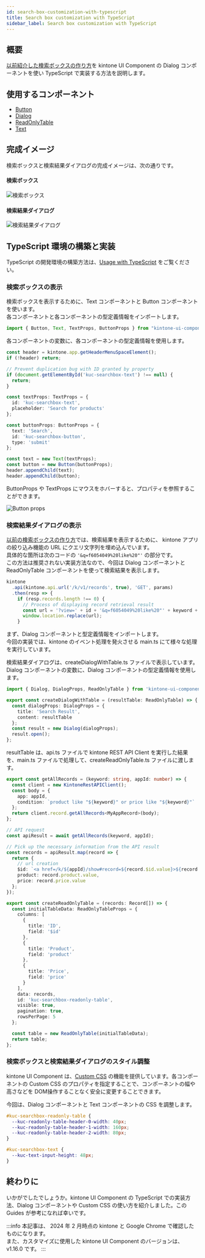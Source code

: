 ```yaml
---
id: search-box-customization-with-typescript
title: Search box customization with TypeScript
sidebar_label: Search box customization with TypeScript
---
```


## 概要

[以前紹介した検索ボックスの作り方](../../guides/search-box-customization.md)を kintone UI Component の Dialog コンポーネントを使い TypeScript で実装する方法を説明します。

## 使用するコンポーネント

- [Button](../components/desktop/button.md)
- [Dialog](../components/desktop/dialog.md)
- [ReadOnlyTable](../components/desktop/readonly-table.md)
- [Text](../components/desktop/text.md)

## 完成イメージ

検索ボックスと検索結果ダイアログの完成イメージは、次の通りです。

#### 検索ボックス

![検索ボックス](/img/search_box_ts.png)

#### 検索結果ダイアログ

![検索結果ダイアログ](/img/search_result_dialog_ts.png)

## TypeScript 環境の構築と実装

TypeScript の開発環境の構築方法は、[Usage with TypeScript](../../getting-started/usage-with-typescript.md) をご覧ください。

### 検索ボックスの表示

検索ボックスを表示するために、Text コンポーネントと Button コンポーネントを使います。<br/>
各コンポーネントと各コンポーネントの型定義情報をインポートします。

```typescript title="main.ts"
import { Button, Text, TextProps, ButtonProps } from "kintone-ui-component";
```

各コンポーネントの変数に、各コンポーネントの型定義情報を使用します。

```typescript title="main.ts"
const header = kintone.app.getHeaderMenuSpaceElement();
if (!header) return;

// Prevent duplication bug with ID granted by property
if (document.getElementById('kuc-searchbox-text') !== null) {
  return;
}

const textProps: TextProps = {
  id: 'kuc-searchbox-text',
  placeholder: 'Search for products'
};

const buttonProps: ButtonProps = {
  text: 'Search',
  id: 'kuc-searchbox-button',
  type: 'submit'
};

const text = new Text(textProps);
const button = new Button(buttonProps);
header.appendChild(text);
header.appendChild(button);
```

ButtonProps や TextProps にマウスをホバーすると、プロパティを参照することができます。

![Button props](/img/button_props.png)

### 検索結果ダイアログの表示

[以前の検索ボックスの作り方](../../guides/search-box-customization.md)では、検索結果を表示するために、
kintone アプリの絞り込み機能の URL にクエリ文字列を埋め込んでいます。<br/>
具体的な箇所は次のコードの `'&q=f6054049%20like%20"'` の部分です。<br/>
この方法は推奨されない実装方法なので、今回は Dialog コンポーネントと ReadOnlyTable コンポーネントを使って検索結果を表示します。

```javascript
kintone
  .api(kintone.api.url('/k/v1/records', true), 'GET', params)
  .then(resp => {
    if (resp.records.length !== 0) {
      // Process of displaying record retrieval result
      const url = '?view=' + id + '&q=f6054049%20like%20"' + keyword + '"';
      window.location.replace(url);
    }
```

まず、Dialog コンポーネントと型定義情報をインポートします。<br/>
今回の実装では、kintone のイベント処理を発火させる main.ts にて様々な処理を実行しています。

検索結果ダイアログは、createDialogWithTable.ts ファイルで表示しています。<br/>
Dialog コンポーネントの変数に、Dialog コンポーネントの型定義情報を使用します。

```typescript title="createDialogWithTable.ts"
import { Dialog, DialogProps, ReadOnlyTable } from 'kintone-ui-component';

export const createDialogWithTable = (resultTable: ReadOnlyTable) => {
  const dialogProps: DialogProps = {
    title: 'Search Result',
    content: resultTable
  };
  const result = new Dialog(dialogProps);
  result.open();
};
```

resultTable は、api.ts ファイルで kintone REST API Client を実行した結果を、main.ts ファイルで処理して、createReadOnlyTable.ts ファイルに渡します。

```typescript title="api.ts"
export const getAllRecords = (keyword: string, appId: number) => {
  const client = new KintoneRestAPIClient();
  const body = {
    app: appId,
    condition: `product like "${keyword}" or price like "${keyword}"`
  };
  return client.record.getAllRecords<MyAppRecord>(body);
};
```

```typescript title="main.ts"
// API request
const apiResult = await getAllRecords(keyword, appId);

// Pick up the necessary information from the API result
const records = apiResult.map(record => {
  return {
    // url creation
    $id: `<a href=/k/${appId}/show#record=${record.$id.value}>${record.$id.value}</a>`,
    product: record.product.value,
    price: record.price.value
  };
});
```

```typescript title="createReadOnlyTable.ts"
export const createReadOnlyTable = (records: Record[]) => {
  const initialTableData: ReadOnlyTableProps = {
    columns: [
      {
        title: 'ID',
        field: '$id'
      },
      {
        title: 'Product',
        field: 'product'
      },
      {
        title: 'Price',
        field: 'price'
      }
    ],
    data: records,
    id: 'kuc-searchbox-readonly-table',
    visible: true,
    pagination: true,
    rowsPerPage: 5
  };

  const table = new ReadOnlyTable(initialTableData);
  return table;
};
```

### 検索ボックスと検索結果ダイアログのスタイル調整

kintone UI Component は、[Custom CSS](../getting-started/custom-css.md) の機能を提供しています。各コンポーネントの Custom CSS のプロパティを指定することで、コンポーネントの幅や高さなどを DOM操作することなく安全に変更することできます。

今回は、Dialog コンポーネントと Text コンポーネントの CSS を調整します。

```css
#kuc-searchbox-readonly-table {
  --kuc-readonly-table-header-0-width: 40px;
  --kuc-readonly-table-header-1-width: 160px;
  --kuc-readonly-table-header-2-width: 80px;
}

#kuc-searchbox-text {
  --kuc-text-input-height: 48px;
}
```

## 終わりに

いかがでしたでしょうか。kintone UI Component の TypeScript での実装方法、Dialog コンポーネントや Custom CSS の使い方を紹介しました。この Guides が参考になれば幸いです。

:::info
本記事は、 2024 年 2 月時点の kintone と Google Chrome で確認したものになります。<br/>
また、カスタマイズに使用した kintone UI Component のバージョンは、v1.16.0 です。
:::
